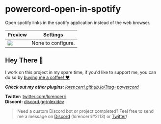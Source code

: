 # powercord-open-in-spotify

Open spotify links in the spotify application instead of the web browser.

| Preview                                 | Settings           |
| --------------------------------------- | ------------------ |
| ![](https://i.plexidev.org/vCyqZjs.gif) | None to configure. |

## Hey There 👋

I work on this project in my spare time, if you'd like to support me, you can do so by [buying me a coffee! ❤️](https://www.buymeacoffee.com/lorencerri)

***Check out my other plugins:** [lorencerri.github.io/?tag=powercord](https://lorencerri.github.io/?tag=powercord)*

**Twitter:** [twitter.com/lorencerri](https://twitter.com/lorencerri) <br>
**Discord:** [discord.gg/plexidev](https://discord.gg/plexidev)

> Need a custom Discord bot or project completed? Feel free to send me a message on [Discord](https://discord.gg/plexidev) (lorencerri#2113) or [Twitter](https://twitter.com/lorencerri)!
